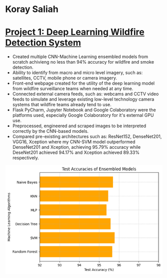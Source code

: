 # Koray Saliah

# [Project 1: Deep Learning Wildfire Detection System](https://github.com/KoraySali/Dissertation_Archive/blob/main/README.md)
* Created multiple CNN-Machine Learning ensembled models from scratch achivieng no less than 94% accuracy for wildfire and smoke detection.
* Ability to identify from macro and micro level imagery, such as: satellites, CCTV, mobile phone or camera imagery.
* Front-end webpage created for the utility of the deep learning model from wildfire surveillance teams when needed at any time.
* Connected external camera feeds, such as: webcams and CCTV video feeds to simulate and leverage existing low-level technology camera systems that wildfire teams already tend to use.
* Flask PyCharm, Jupyter Notebook and Google Colaboratory were the platforms used, especially Google Colaboratory for it's external GPU use.
* Preprocessed, engineered and scraped images to be interpreted correctly by the CNN-based models.
* Compared pre-existing architectures such as: ResNet152, DenseNet201, VGG16, Xception where my CNN-SVM model outperformed DenseNet201 and Xception, achieving 95.79% accuracy while DeseNet201 achieved 94.17% and Xception achieved 89.33% respectively.

![](https://github.com/KoraySali/Koray-Portfolio/blob/ee39e33aaec3d664d578727a9b6e6c3f3aa4acaa/ML%20Ensembled%20Test%20Accuracies.png)
